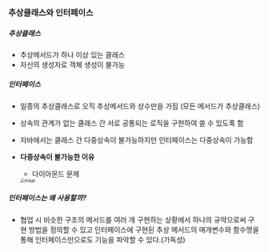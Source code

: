 ### 추상클래스와 인터페이스



##### 추상클래스

- 추상메서드가 하나 이상 있는 클래스
- 자신의 생성자로 객체 생성이 불가능



##### 인터페이스

- 일종의 추상클래스로 오직 추상메서드와 상수만을 가짐 (모든 메서드가 추상클래스)

- 상속의 관계가 없는 클래스 간 서로 공통되는 로직을 구현하여 쓸 수 있도록 함

- 자바에서는 클래스 간 다중상속이 불가능하지만 인터페이스는 다중상속이 가능함

- **다중상속이 불가능한 이유**

  - 다이아몬드 문제

  <img src="https://user-images.githubusercontent.com/33229855/90584429-89a58600-e20d-11ea-8c1e-a0e837e12bf4.png" alt="image" style="zoom:53%;" />



##### 인터페이스는 왜 사용할까?

- 협업 시 비슷한 구조의 메서드를 여러 개 구현하는 상황에서 하나의 규약으로써 구현 방법을 정의할 수 있고 인터페이스에 구현된 추상 메서드의 매개변수와 함수명을 통해 인터페이스만으로도 기능을 파악할 수 있다.(가독성)